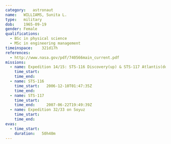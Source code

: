 ```yaml
---
category:	astronaut
name:	WILLIAMS, Sunita L.
type:	military
dob:	1965-09-19
gender:	Female
qualifications:
  - BSc in physical science
  - MSc in engineering management
timeinspace:	321d17h
references:
  - http://www.nasa.gov/pdf/740566main_current.pdf
missions:
  - name: Expedition 14/15: STS-116 Discovery(up) & STS-117 Atlantis(down)
    time_start:   
    time_end:     
  - name: STS-116
    time_start:   2006-12-10T01:47:35Z
    time_end:     
  - name: STS-117
    time_start:   
    time_end:     2007-06-22T19:49:39Z
  - name: Expedition 32/33 on Soyuz
    time_start:   
    time_end:     
evas:
  - time_start: 
    duration:   50h40m
---
```

